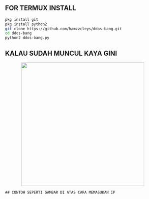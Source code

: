 
## FOR TERMUX INSTALL

```bash
pkg install git
pkg install python2
git clone https://github.com/hamzzcleys/ddos-bang.git
cd ddos-bang
python2 ddos-bang.py

```
## KALAU SUDAH MUNCUL KAYA GINI
<p align="center">
<img src="https://telegra.ph/file/9f530b080ff5204cbe5cd.jpg" width="400" height="400"/>
  </p>

```
## CONTOH SEPERTI GAMBAR DI ATAS CARA MEMASUKAN IP
  

